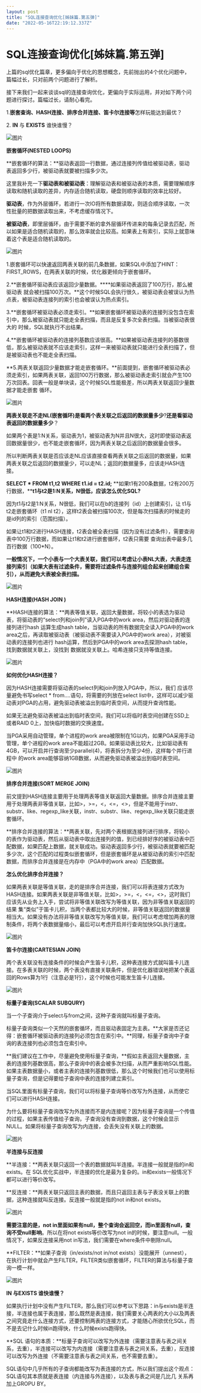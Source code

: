```yaml
---
layout: post
title: "SQL连接查询优化[姊妹篇.第五弹]"
date: "2022-05-16T22:19:12.337Z"
---
```

SQL连接查询优化\[姊妹篇.第五弹\]
====================

上篇的sql优化篇章，更多偏向于优化的思想概念，先前抛出的4个优化问题中，篇幅过长，只对前两个问题进行了解析。

接下来我们一起来谈谈sql的连接查询优化，更偏向于实际运用，并对如下两个问题进行探讨。篇幅过长，请耐心看完。

1.**嵌套查询、HASH连接、排序合并连接、笛卡尔连接等**怎样玩能达到最优？

2. **IN** 与 **EXISTS** 谁快谁慢？

![图片](https://mmbiz.qpic.cn/mmbiz_gif/nSSic13wUHIw1Yr280QHYDPibxtZTfQMrCc7ViaHegPn6pd2ok2CBsVdxGaK36GuliccNM7icBltIaT8Pfyq8icyj9Sw/640?wx_fmt=gif&wxfrom=5&wx_lazy=1)

**嵌套循环(NESTED LOOPS)**

**嵌套循环的算法：**驱动表返回一行数据，通过连接列传值给被驱动表，驱动表返回多少行，被驱动表就要被扫描多少次。

这里我补充一下**驱动表和被驱动表**：理解驱动表和被驱动表的本质，需要理解顺序读取和随机读取的差异，内存适合随机读取，硬盘则顺序读取的效率比较好。

**驱动表**，作为外层循环，若进行一次IO将所有数据读取，则适合顺序读取，一次性批量的把数据读取出来，不考虑缓存情况下。

**被驱动表**，即里层循环，由于需要不断的拿外层循环传进来的每条记录去匹配，所以如果是适合随机读取的，那么效率就会比较高。如果表上有索引，实际上就意味着这个表是适合随机读取的。

![图片](https://mmbiz.qpic.cn/mmbiz_jpg/nSSic13wUHIw2yvT89JSHYR5ypE3aAn4AhGahVc9mhIrByIia8CWrkEWbzGZNFZfrnkjju3CFxXiaicIcYZEV3Q8BQ/640?wx_fmt=jpeg&wxfrom=5&wx_lazy=1&wx_co=1)

1.嵌套循环可以快速返回两表关联的前几条数据，如果SQL中添加了HINT：FIRST\_ROWS，在两表关联的时候，优化器更倾向于嵌套循环。

2.**嵌套循环驱动表应该返回少量数据。****如果驱动表返回了100万行，那么被驱动表 就会被扫描100万次。**这个时候SQL会执行很久，被驱动表会被误认为热点表，被驱动表连接列的索引也会被误认为热点索引。

3.**嵌套循环被驱动表必须走索引。**如果嵌套循环被驱动表的连接列没包含在索引中，那么被驱动表就只能走全表扫描，而且是反复多次全表扫描。当被驱动表很大的 时候，SQL就执行不出结果。

4.**嵌套循环被驱动表的连接列基数应该很高。**如果被驱动表连接列的基数很低，那么被驱动表就不应该走索引，这样一来被驱动表就只能进行全表扫描了，但是被驱动表也不能走全表扫描。

**5.两表关联返回少量数据才能走嵌套循环。**前面提到，嵌套循环被驱动表必须走索引，如果两表关联，返回100万行数据，那么被驱动表走索引就会产生100万次回表。回表一般是单块读，这个时候SQL性能极差，所以两表关联返回少量数据才能走嵌套 循环。

![图片](https://mmbiz.qpic.cn/mmbiz_png/nSSic13wUHIw2yvT89JSHYR5ypE3aAn4AfHOq2icwTWCoaSPXOtqyh3UvicC0NG2pWhqRKO2IWaVRU4QFnicHeRnJw/640?wx_fmt=png&wxfrom=5&wx_lazy=1&wx_co=1)

**两表关联走不走NL(嵌套循环)是看两个表关联之后返回的数据量多少**?**还是看驱动表返回的数据量多少**？

如果两个表是1∶N关系，驱动表为1，被驱动表为N并且N很大，这时即使驱动表返回数据量很少，也不能走嵌套循环，因为两表关联之后返回的数据量会很多。

所以判断两表关联是否应该走NL应该直接查看两表关联之后返回的数据量，如果 两表关联之后返回的数据量少，可以走NL；返回的数据量多，应该走HASH连接。 

**SELECT \* FROM t1,t2 WHERE t1.id = t2.id;** **如果t1有200条数据，t2有200万行数据，****t1与t2是1∶N关系，N很低，应该怎么优化SQL?**

因为t1与t2是1∶N关系，N很低，我们可以在b的连接列（id）上创建索引，让 t1与t2走嵌套循环（t1 nl t2），这样t2表会被扫描100次，但是每次扫描表的时候走的 是id列的索引（范围扫描）。

如果让t1和t2进行HASH连接，t2表会被全表扫描（因为没有过滤条件），需要查询表中100万行数据，而如果让t1和t2进行嵌套循环，t2表只需要 查询出表中最多几百行数据（100\*N）。

**一般情况下，一个小表与一个大表关联，我们可以考虑让小表NL大表，大表走连接列索引（如果大表有过滤条件，需要将过滤条件与连接列组合起来创建组合索引），从而避免大表被全表扫描。**

![图片](https://mmbiz.qpic.cn/mmbiz_gif/nSSic13wUHIw1Yr280QHYDPibxtZTfQMrCFDKKtkf4ugrXIvG6Sibt4FpCwmJZHcSe5FqV97c8XH64vyjygq8pFXw/640?wx_fmt=gif&wxfrom=5&wx_lazy=1)

**HASH连接(HASH JOIN )**

**HASH连接的算法：**两表等值关联，返回大量数据，将较小的表选为驱动表，将驱动表的“select列和join列”读入PGA中的work area，然后对驱动表的连接列进行hash 运算生成hash table，当驱动表的所有数据完全读入PGA中的work area之后，再读取被驱动表（被驱动表不需要读入PGA中的work area），对被驱动表的连接列也进行 hash运算，然后到PGA中的work area去探测hash table，找到数据就关联上，没找到 数据就没关联上。哈希连接只支持等值连接。

![图片](https://mmbiz.qpic.cn/mmbiz_jpg/nSSic13wUHIw2yvT89JSHYR5ypE3aAn4Aa9wQk5gzm0AicvV8EHg5j62r9iaJvj30cC92Xmmh9WkWfdqI6a8lvGeA/640?wx_fmt=jpeg&wxfrom=5&wx_lazy=1&wx_co=1)

**如何优化HASH连接？**

因为HASH连接需要将驱动表的select列和join列放入PGA中，所以，我们 应该尽量避免书写select \* from....语句，将需要的列放在select list中，这样可以减少驱动表对PGA的占用，避免驱动表被溢出到临时表空间，从而提升查询性能。

如果无法避免驱动表被溢出到临时表空间，我们可以将临时表空间创建在SSD上或者RAID 0上，加快临时数据的交换速度。

当PGA采用自动管理，单个进程的work area被限制在1G以内，如果PGA采用手动管理，单个进程的work area不能超过2GB。如果驱动表比较大，比如驱动表有 4GB，可以开启并行查询至少parallel(4)，将表拆分为至少4份，这样每个并行进程中 的work area能够容纳1GB数据，从而避免驱动表被溢出到临时表空间。

![图片](https://mmbiz.qpic.cn/mmbiz_gif/nSSic13wUHIw1Yr280QHYDPibxtZTfQMrCDoiaAz8nHlw8tLkl34TFicmWaMD4Z63HkjocVnghHBjcaNOGMYxh9QDA/640?wx_fmt=gif&wxfrom=5&wx_lazy=1)

**排序合并连接(SORT MERGE JOIN)**

前文提到HASH连接主要用于处理两表等值关联返回大量数据。排序合并连接主要用于处理两表非等值关联，比如>，>=，<，<=，<>，但是不能用于instr、substr、like、regexp\_like关联，instr、substr、like、regexp\_like关联只能走嵌套循环。

  
**排序合并连接的算法：**两表关联，先对两个表根据连接列进行排序，将较小的表作为驱动表，然后从驱动表中取出连接列的值，到已经排好序的被驱动表中匹配数据，如果匹配上数据，就关联成功。驱动表返回多少行，被驱动表就要被匹配多少次，这个匹配的过程类似嵌套循环，但是嵌套循环是从被驱动表的索引中匹配数据，而排序合并连接是在内存中（PGA中的work area）匹配数据。 

**怎么优化排序合并连接？**

如果两表关联是等值关联，走的是排序合并连接，我们可以将表连接方式改为HASH连接。如果两表关联是非等值关联，比如>，>=，<，<=，<>，这时我们应该先从业务上入手，尝试将非等值关联改写为等值关联，因为非等值关联返回的结果 集“类似”于笛卡儿积，当两个表都比较大的时候，非等值关联返回的数据量相当大。如果没有办法将非等值关联改写为等值关联，我们可以考虑增加两表的限制条件，将两个表数据量缩小，最后可以考虑开启并行查询加快SQL执行速度。 

![图片](https://mmbiz.qpic.cn/mmbiz_gif/nSSic13wUHIw1Yr280QHYDPibxtZTfQMrCcVCb0qO5PpzKqM8L3FFD01kH1niclPG6Gzx3BrxwMy38mO4xwIMPGXg/640?wx_fmt=gif&wxfrom=5&wx_lazy=1)

**笛卡尔连接(CARTESIAN JOIN)**

两个表关联没有连接条件的时候会产生笛卡儿积，这种表连接方式就叫笛卡儿连接。在多表关联的时候，两个表没有直接关联条件，但是优化器错误地把某个表返回的Rows算为1行（注意必是1行），这个时候也可能发生笛卡儿连接。

![图片](https://mmbiz.qpic.cn/mmbiz_gif/nSSic13wUHIw1Yr280QHYDPibxtZTfQMrCaPUfLqSHXicrR9ibOtMw3ibhib359a9hO53ZHEHQxry1MKbMQg8rbpQ9Vg/640?wx_fmt=gif&wxfrom=5&wx_lazy=1)

**标量子查询(SCALAR SUBQURY)**

当一个子查询介于select与from之间，这种子查询就叫标量子查询。

标量子查询类似一个天然的嵌套循环，而且驱动表固定为主表。**大家是否还记得：嵌套循环被驱动表的连接列必须包含在索引中。**同理，标量子查询中子查询的表连接列也必须包含在索引中。

**我们建议在工作中，尽量避免使用标量子查询，**假如主表返回大量数据，主表的连接列基数很高，那么子查询中的表会被多次扫描，从而严重影响SQL性能。如果主表数据量小，或者主表的连接列基数很低，那么这个时候我们也可以使用标量子查询，但是记得要给子查询中表的连接列建立索引。

当SQL里面有标量子查询，我们可以将标量子查询等价改写为外连接，从而使它 们可以进行HASH连接。

为什么要将标量子查询改写为外连接而不是内连接呢？因为标量子查询是一个传值的过程，如果主表传值给子查询，子查询没有查询到数据，这个时候会显示NULL。如果将标量子查询改写为内连接，会丢失没有关联上的数据。

![图片](https://mmbiz.qpic.cn/mmbiz_gif/nSSic13wUHIw1Yr280QHYDPibxtZTfQMrCzYBWaiaiaZHWd1CoSGPwGR81MUp8qiavMmCRanicpuv6dLLjotOzRvZkkA/640?wx_fmt=gif&wxfrom=5&wx_lazy=1)

**半连接与反连接**

**半连接：**两表关联只返回一个表的数据就叫半连接。半连接一般就是指的in和exists。在 SQL优化实战中，半连接的优化是最为复杂的。in和exists一般情况下都可以进行等价改写。 

**反连接：**两表关联只返回主表的数据，而且只返回主表与子表没关联上的数据，这种连接就叫反连接。反连接一般就是指的not in和not exists。

![图片](https://mmbiz.qpic.cn/mmbiz_jpg/nSSic13wUHIw2yvT89JSHYR5ypE3aAn4AUgztPB6YZE8f5O6fFeQibSHvWHf5m1TmeeIBiaCXZ9vjHo1cPBXLDXJw/640?wx_fmt=jpeg&wxfrom=5&wx_lazy=1&wx_co=1)

**需要注意的是，not in里面如果有null，整个查询会返回空，而in里面有null，查询不受null影响**。所以在将not exists等价改写为not in的时候，要注意null。一般情况下，如果反连接采用not in写法，我们需要在where条件中剔除null。

**FILTER：**如果子查询（in/exists/not in/not exists）没能展开（unnest），在执行计划中就会产生FILTER，FILTER类似嵌套循环，FILTER的算法与标量子查询一模一样。

![图片](https://mmbiz.qpic.cn/mmbiz_png/nSSic13wUHIw2yvT89JSHYR5ypE3aAn4AlkRtxdAUIyXjgazYBrlYoxeVYbA6ibQ7ibG71ByiauFZhoXYkE93Fo3Ug/640?wx_fmt=png&wxfrom=5&wx_lazy=1&wx_co=1)

**IN 与EXISTS 谁快谁慢？**

如果执行计划中没有产生FILTER，那么我们可以参考以下思路：in与exists是半连接，半连接也属于表连接，那么既然是表连接，我们需要关心两表的大小以及两表之间究竟走什么连接方式，还要控制两表的连接方式，才能随心所欲优化SQL，而不是去记什么时候in跑得快，什么时候exists跑得快。

**SQL 语句的本质：**标量子查询可以改写为外连接（需要注意表与表之间关系，去重），半连接可以改写为内连接（需要注意表与表之间关系，去重），反连接可以改写为外连接（不需要注意表与表之间关系，也不需要去重）。

SQL语句中几乎所有的子查询都能改写为表连接的方式，所以我们提出这个观点：SQL语句其本质就是表连接（内连接与外连接），以及表与表之间是几比几 关系再加上GROPU BY。